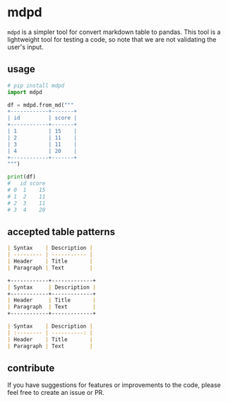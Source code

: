 # mdpd
`mdpd` is a simpler tool for convert markdown table to pandas.
This tool is a lightweight tool for testing a code, so note that we are not validating the user's input.

## usage

```python
# pip install mdpd
import mdpd

df = mdpd.from_md("""
+------------+-------+
| id         | score |
+------------+-------+
| 1          | 15    |
| 2          | 11    |
| 3          | 11    |
| 4          | 20    |
+------------+-------+
""")

print(df)
#   id score
# 0  1    15
# 1  2    11
# 2  3    11
# 3  4    20
```


## accepted table patterns

```markdown
| Syntax    | Description |
| --------- | ----------- |
| Header    | Title       |
| Paragraph | Text        |
```

```markdown
+------------+-------------+
| Syntax     | Description |
+------------+-------------+
| Header     | Title       |
| Paragraph  | Text        |
+------------+-------------+
```

```markdown
| Syntax    | Description |
| :-------- | ----------: |
| Header    | Title       |
| Paragraph | Text        |
```

## contribute
If you have suggestions for features or improvements to the code, please feel free to create an issue or PR.
